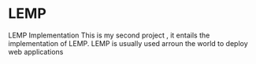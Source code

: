 # LEMP
LEMP Implementation
This is my second project , it entails the implementation of LEMP. 
LEMP is usually used arroun the world to deploy web applications
